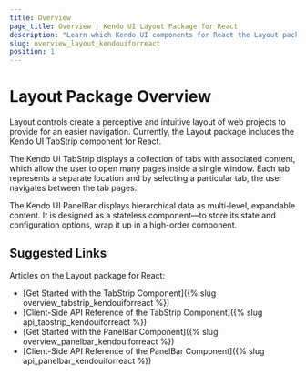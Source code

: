```yaml
---
title: Overview
page_title: Overview | Kendo UI Layout Package for React
description: "Learn which Kendo UI components for React the Layout package delivers."
slug: overview_layout_kendouiforreact
position: 1
---
```


# Layout Package Overview

Layout controls create a perceptive and intuitive layout of web projects to provide for an easier navigation. Currently, the Layout package includes the Kendo UI TabStrip component for React.

The Kendo UI TabStrip displays a collection of tabs with associated content, which allow the user to open many pages inside a single window. Each tab represents a separate location and by selecting a particular tab, the user navigates between the tab pages.

The Kendo UI PanelBar displays hierarchical data as multi-level, expandable content. It is designed as a stateless component&mdash;to store its state and configuration options, wrap it up in a high-order component.

## Suggested Links

Articles on the Layout package for React:

* [Get Started with the TabStrip Component]({% slug overview_tabstrip_kendouiforreact %})
* [Client-Side API Reference of the TabStrip Component]({% slug api_tabstrip_kendouiforreact %})
* [Get Started with the PanelBar Component]({% slug overview_panelbar_kendouiforreact %})
* [Client-Side API Reference of the PanelBar Component]({% slug api_panelbar_kendouiforreact %})
